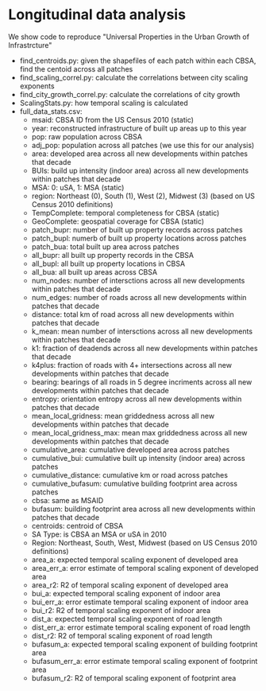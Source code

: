 # Longitudinal data analysis


We show code to reproduce "Universal Properties in the Urban Growth of Infrastrcture" 
- find_centroids.py: given the shapefiles of each patch within each CBSA, find the centoid across all patches
- find_scaling_correl.py: calculate the correlations between city scaling exponents
- find_city_growth_correl.py: calculate the correlations of city growth
- ScalingStats.py: how temporal scaling is calculated
- full_data_stats.csv:
    - msaid: CBSA ID from the US Census 2010 (static)
    - year: reconstructed infrastructure of built up areas up to this year
    - pop: raw population across CBSA
    - adj_pop: population across all patches (we use this for our analysis)
    - area: developed area  across all new developments within patches that decade
    - BUIs: build up intensity (indoor area) across all new developments within patches that decade
    - MSA: 0: uSA, 1: MSA (static)
    - region: Northeast (0), South (1), West (2), Midwest (3) (based on US Census 2010 definitions)
    - TempComplete: temporal completeness for CBSA (static)
    - GeoComplete: geospatial coverage for CBSA (static)
    - patch_bupr: number of built up property records across patches
    - patch_bupl: numerb of built up property locations across patches
    - patch_bua: total built up area across patches
    - all_bupr: all built up property records in the CBSA
    - all_bupl: all built up property locations in CBSA
    - all_bua: all built up areas across CBSA
    - num_nodes: number of intersctions across all new developments within patches that decade
    - num_edges: number of roads across all new developments within patches that decade
    - distance: total km of road across all new developments within patches that decade
    - k_mean: mean number of intersctions across all new developments within patches that decade
    - k1: fraction of deadends across all new developments within patches that decade
    - k4plus: fraction of roads with 4+ intersections across all new developments within patches that decade
    - bearing: bearings of all roads in 5 degree incriments  across all new developments within patches that decade
    - entropy: orientation entropy across all new developments within patches that decade
    - mean_local_gridness: mean griddedness across all new developments within patches that decade
    - mean_local_gridness_max: mean max griddedness across all new developments within patches that decade
    - cumulative_area: cumulative developed area across patches
    - cumulative_bui: cumulative built up intensity (indoor area) across patches
    - cumulative_distance: cumulative km or road across patches
    - cumulative_bufasum: cumulative building footprint area across patches
    - cbsa: same as MSAID
    - bufasum: building footprint area across all new developments within patches that decade
    - centroids: centroid of CBSA
    - SA Type: is CBSA an MSA or uSA in 2010
    - Region: Northeast, South, West, Midwest (based on US Census 2010 definitions)
    - area_a: expected temporal scaling exponent of developed area
    - area_err_a: error estimate of temporal scaling exponent of developed area
    - area_r2: R2 of temporal scaling exponent of developed area
    - bui_a: expected temporal scaling exponent of indoor area
    - bui_err_a: error estimate temporal scaling exponent of indoor area
    - bui_r2: R2 of temporal scaling exponent of indoor area
    - dist_a: expected temporal scaling exponent of road length
    - dist_err_a: error estimate temporal scaling exponent of road length
    - dist_r2: R2 of temporal scaling exponent of road length
    - bufasum_a: expected temporal scaling exponent of building footprint area
    - bufasum_err_a: error estimate temporal scaling exponent of footprint area
    - bufasum_r2: R2 of temporal scaling exponent of footprint area
